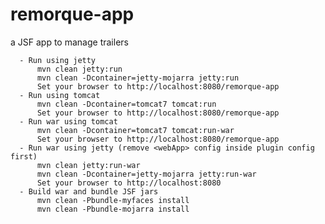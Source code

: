 # remorque-app
a JSF app to manage trailers

      - Run using jetty 
          mvn clean jetty:run
          mvn clean -Dcontainer=jetty-mojarra jetty:run
          Set your browser to http://localhost:8080/remorque-app
      - Run using tomcat
          mvn clean -Dcontainer=tomcat7 tomcat:run
          Set your browser to http://localhost:8080/remorque-app
      - Run war using tomcat
          mvn clean -Dcontainer=tomcat7 tomcat:run-war
          Set your browser to http://localhost:8080/remorque-app
      - Run war using jetty (remove <webApp> config inside plugin config first)
          mvn clean jetty:run-war
          mvn clean -Dcontainer=jetty-mojarra jetty:run-war
          Set your browser to http://localhost:8080
      - Build war and bundle JSF jars 
          mvn clean -Pbundle-myfaces install
          mvn clean -Pbundle-mojarra install
